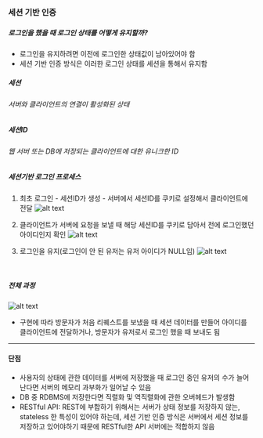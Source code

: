### 세션 기반 인증

##### 로그인을 했을 때 로그인 상태를 어떻게 유지할까?

- 로그인을 유지하려면 이전에 로그인한 상태값이 남아있어야 함
- 세션 기반 인증 방식은 이러한 로그인 상태를 세션을 통해서 유지함

##### 세션

###### 서버와 클라이언트의 연결이 활성화된 상태

##### 세션ID

###### 웹 서버 또는 DB에 저장되는 클라이언트에 대한 유니크한 ID

##### 세션기반 로그인 프로세스

1. 최초 로그인 - 세션ID가 생성 - 서버에서 세션ID를 쿠키로 설정해서 클라이언트에 전달
   ![alt text](<스크린샷 2025-02-04 오후 2.07.28.png>)

2. 클라이언트가 서버에 요청을 보낼 때 해당 세션ID를 쿠키로 담아서 전에 로그인했던 아이디인지 확인
   ![alt text](<스크린샷 2025-02-04 오후 2.09.41.png>)

3. 로그인을 유지(로그인이 안 된 유저는 유저 아이디가 NULL임)
   ![alt text](<스크린샷 2025-02-04 오후 2.11.56.png>)

<br>

##### 전체 과정

![alt text](<스크린샷 2025-02-04 오후 2.21.42.png>)

- 구현에 따라 방문자가 처음 리퀘스트를 보냈을 때 세션 데이터를 만들어 아이디를 클라이언트에 전달하거나, 방문자가 유저로서 로그인 했을 때 보내도 됨

---

#### 단점

- 사용자의 상태에 관한 데이터를 서버에 저장했을 때 로그인 중인 유저의 수가 늘어난다면 서버의 메모리 과부화가 일어날 수 있음
- DB 중 RDBMS에 저장한다면 직렬화 및 역직렬화에 관한 오버헤드가 발생함
- RESTful API: REST에 부합하기 위해서는 서버가 상태 정보를 저장하지 않는, stateless 한 특성이 있어야 하는데, 세션 기반 인증 방식은 서버에서 세션 정보를 저장하고 있어야하기 때문에 RESTful한 API 서버에는 적합하지 않음
